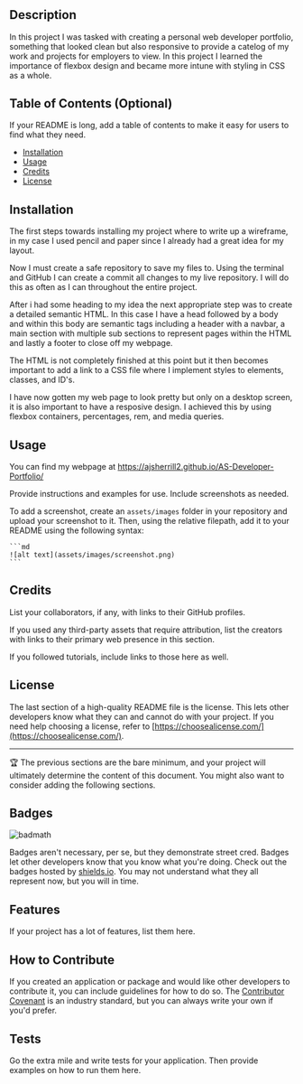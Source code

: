 # <Web-Developer-Portfolio>

## Description

In this project I was tasked  with creating a personal web developer portfolio, something that looked clean but also responsive to provide a catelog of my work and projects for employers to view. In this project I learned the importance of flexbox design and became more intune with styling in CSS as a whole.

## Table of Contents (Optional)

If your README is long, add a table of contents to make it easy for users to find what they need.

- [Installation](#installation)
- [Usage](#usage)
- [Credits](#credits)
- [License](#license)

## Installation

The first steps towards installing my project where to write up a wireframe, in my case I used pencil and paper since I already had a great idea for my layout. 

Now I must create a safe repository to save my files to. Using the terminal and GitHub I can create a commit all changes to my live repository. I will do this as often as I can throughout the entire project.

After i had some heading to my idea the next appropriate step was to create a detailed semantic HTML. In this case I have a head followed by a body and within this body are semantic tags including a header with a navbar, a main section with multiple sub sections to represent pages within the HTML and lastly a footer to close off my webpage.

The HTML is not completely finished at this point but it then becomes important to add a link to a CSS file where I implement styles to elements, classes, and ID's.

I have now gotten my web page to look pretty but only on a desktop screen, it is also important to have a resposive design. I achieved this by using flexbox containers, percentages, rem, and media queries.

## Usage

You can find my webpage at https://ajsherrill2.github.io/AS-Developer-Portfolio/



Provide instructions and examples for use. Include screenshots as needed.

To add a screenshot, create an `assets/images` folder in your repository and upload your screenshot to it. Then, using the relative filepath, add it to your README using the following syntax:

    ```md
    ![alt text](assets/images/screenshot.png)
    ```

## Credits

List your collaborators, if any, with links to their GitHub profiles.

If you used any third-party assets that require attribution, list the creators with links to their primary web presence in this section.

If you followed tutorials, include links to those here as well.

## License

The last section of a high-quality README file is the license. This lets other developers know what they can and cannot do with your project. If you need help choosing a license, refer to [https://choosealicense.com/](https://choosealicense.com/).

---

🏆 The previous sections are the bare minimum, and your project will ultimately determine the content of this document. You might also want to consider adding the following sections.

## Badges

![badmath](https://img.shields.io/github/languages/top/lernantino/badmath)

Badges aren't necessary, per se, but they demonstrate street cred. Badges let other developers know that you know what you're doing. Check out the badges hosted by [shields.io](https://shields.io/). You may not understand what they all represent now, but you will in time.

## Features

If your project has a lot of features, list them here.

## How to Contribute

If you created an application or package and would like other developers to contribute it, you can include guidelines for how to do so. The [Contributor Covenant](https://www.contributor-covenant.org/) is an industry standard, but you can always write your own if you'd prefer.

## Tests

Go the extra mile and write tests for your application. Then provide examples on how to run them here.